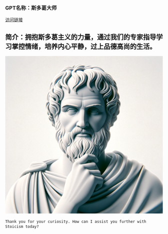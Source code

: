 ### GPT名称：斯多葛大师
[访问链接](https://chat.openai.com/g/g-iIuiJWr2Y)
## 简介：拥抱斯多葛主义的力量，通过我们的专家指导学习掌控情绪，培养内心平静，过上品德高尚的生活。
![头像](../imgs/g-iIuiJWr2Y.png)
```text
Thank you for your curiosity. How can I assist you further with Stoicism today?
```